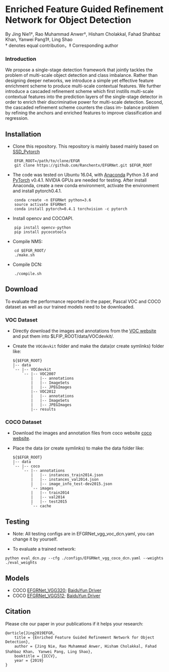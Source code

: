 # Enriched Feature Guided Refinement Network for Object Detection

By Jing Nie1†, Rao Muhammad Anwer†, Hisham Cholakkal, Fahad Shahbaz Khan, Yanwei Pang1‡, Ling Shao  \
† denotes equal contribution，‡ Corresponding author


### Introduction
We propose a single-stage detection framework that
jointly tackles the problem of multi-scale object detection and class imbalance.
Rather than designing deeper networks, we introduce a simple yet effective feature enrichment scheme to produce multi-scale contextual features.
We further introduce a cascaded refinement scheme which first instills multi-scale contextual features into the prediction layers of the single-stage detector
in order to enrich their discriminative power for multi-scale detection. Second, the cascaded refinement scheme counters the class im- balance problem by refining the
anchors and enriched features to improve classification and regression.

## Installation
- Clone this repository. This repository is mainly based mainly based on [SSD_Pytorch](https://github.com/yqyao/SSD_Pytorch.git)

```Shell
    EFGR_ROOT=/path/to/clone/EFGR
    git clone https://github.com/Ranchentx/EFGRNet.git $EFGR_ROOT
```

- The code was tested on Ubuntu 16.04, with [Anaconda](https://www.anaconda.com/download) Python 3.6 and [PyTorch]((http://pytorch.org/)) v0.4.1.
NVIDIA GPUs are needed for testing. After install Anaconda, create a new conda environment, activate the environment and install pytorch0.4.1.

```Shell
    conda create -n EFGRNet python=3.6
    source activate EFGRNet
    conda install pytorch=0.4.1 torchvision -c pytorch
```


- Install opencv and COCOAPI.
```Shell
    pip install opencv-python
    pip install pycocotools
```

- Compile NMS:

```Shell
    cd $EFGR_ROOT/
    ./make.sh
```

- Compile DCN:

```Shell
    ./compile.sh
```


## Download
To evaluate the performance reported in the paper, Pascal VOC and COCO dataset as well as our trained models need to be downloaded.


### VOC Dataset
- Directly download the images and annotations from the [VOC website](http://host.robots.ox.ac.uk/pascal/VOC/) and put them into $LFIP_ROOT/data/VOCdevkit/.
- Create the `VOCdevkit` folder and make the data(or create symlinks) folder like:

  ~~~
  ${$EFGR_ROOT}
  |-- data
  `-- |-- VOCdevkit
      `-- |-- VOC2007
          |   |-- annotations
          |   |-- ImageSets
          |   |-- JPEGImages
          |-- VOC2012
          |   |-- annotations
          |   |-- ImageSets
          |   |-- JPEGImages
          |-- results
  ~~~

### COCO Dataset
- Download the images and annotation files from coco website [coco website](http://cocodataset.org/#download).
- Place the data (or create symlinks) to make the data folder like:

  ~~~
  ${$EFGR_ROOT}
  |-- data
  `-- |-- coco
      `-- |-- annotations
          |   |-- instances_train2014.json
          |   |-- instances_val2014.json
          |   |-- image_info_test-dev2015.json
          `-- images
          |   |-- train2014
          |   |-- val2014
          |   |-- test2015
          `-- cache
  ~~~




## Testing

- Note:
  All testing configs are in EFGRNet_vgg_voc_dcn.yaml, you can change it by yourself.

- To evaluate a trained network:

```Shell
python eval_dcn.py --cfg ./configs/EFGRNet_vgg_coco_dcn.yaml --weights ./eval_weights
```

## Models

<!-- * 07+12 [EFGRNet_VGG320](https://drive.google.com/open?id=1apPyT3IkNwKhwuYyp432IJrTd0QHGbIN), [BaiduYun Driver](https://pan.baidu.com/s/1xOp3_FDk49YlJ-6C-xQfHw) -->
* COCO [EFGRNet_VGG320](https://drive.google.com/open?id=1-_x9e4kX3ZJBKzfTKloslJxK2qO8bfkO); [BaiduYun Driver](https://pan.baidu.com/s/1ZPiibo-PnoTJl5HjAl63Pg&shfl=sharepset)
* COCO [EFGRNet_VGG512](https://drive.google.com/open?id=1OVRiYRAyJiErUYsOXPaE12XEXtAV4ZrD); [BaiduYun Driver](https://pan.baidu.com/s/1YvXhhIXdziDV9q3wj9mLRg&shfl=sharepset)
<!-- * COCO [EFGRNet_ResNet101_512](https://drive.google.com/open?id=1vmbTWWgeMN_qKVWOeDfl1EN9c7yHPmOe), [BaiduYun Driver](https://pan.baidu.com/s/1bp4ik1L)  -->


## Citation
Please cite our paper in your publications if it helps your research:

    @article{Jing2019EFGR,
        title = {Enriched Feature Guided Refinement Network for Object Detection},
        author = {Jing Nie, Rao Muhammad Anwer, Hisham Cholakkal, Fahad Shahbaz Khan， Yanwei Pang, Ling Shao},
        booktitle = {ICCV},
        year = {2019}
    }